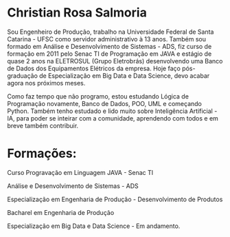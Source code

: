 #  Christian Rosa Salmoria 

 Sou Engenheiro de Produção, trabalho na Universidade Federal de Santa Catarina - UFSC como servidor administrativo à 13 anos. Também sou formado em Análise e Desenvolvimento de Sistemas - ADS, fiz curso de formação em 2011 pelo Senac TI de Programação em JAVA e estágio de quase 2 anos na ELETROSUL (Grupo Eletrobrás) desenvolvendo uma Banco de Dados dos Equipamentos Elétricos da empresa. 
 Hoje faço pós-graduação de Especialização em Big Data e Data Science, devo acabar agora nos próximos meses. 
 
 Como faz tempo que não programo, estou estudando Lógica de Programação novamente, Banco de Dados, POO, UML e começando Python. Também tenho estudado e lido muito sobre Inteligência Artificial - IA, para poder se inteirar com a comunidade, aprendendo com todos e em breve também contribuir.




# Formações:
Curso Progravação em Linguagem JAVA - Senac TI

Análise e Desenvolvimento de Sistemas - ADS

Especialização em Engenharia de Produção - Desenvolvimento de Produtos

Bacharel em Engenharia de Produção 

Especialização em Big Data e Data Science - Em andamento.

